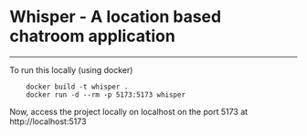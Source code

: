 # Whisper - A location based chatroom application

---
To run this locally (using docker)
```
    docker build -t whisper .
    docker run -d --rm -p 5173:5173 whisper
```
Now, access the project locally on localhost on the port 5173 at http://localhost:5173